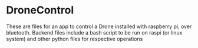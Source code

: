 # DroneControl
These are files for an app to control a Drone installed with raspberry pi, over bluetooth.
Backend files include a bash script to be run on raspi (or linux system)
and other python files for respective operations
